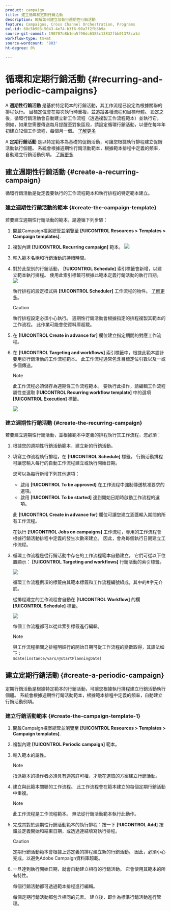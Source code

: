 ```yaml
---
product: campaign
title: 建立循環和定期行銷活動
description: 瞭解如何建立及執行週期性行銷活動
feature: Campaigns, Cross Channel Orchestration, Programs
exl-id: 68c5b903-5043-4e74-b3f6-90a7f2fb3b9a
source-git-commit: 190707b8b1ea5f90dc6385c13832fbb01378ca1d
workflow-type: tm+mt
source-wordcount: '803'
ht-degree: 0%

---
```


# 循環和定期行銷活動 {#recurring-and-periodic-campaigns}

A **週期性行銷活動** 是基於特定範本的行銷活動，其工作流程已設定為根據關聯的排程執行。 目標定位會在每次執行時重複，並追蹤各種流程和目標母體。  設定之後，循環行銷活動會自動建立新工作流程（透過複製工作流程範本）並執行它。 例如，如果您需要傳送每月提醒至對象區段，請設定循環行銷活動，以便在每年年初建立12個工作流程，每個月一個。 [了解更多](#create-a-recurring-campaign)

A **定期行銷活動** 是以特定範本為基礎的促銷活動，可讓您根據執行排程建立促銷活動執行個體。 系統會根據週期性行銷活動範本，根據範本排程中定義的頻率，自動建立行銷活動例項。 [了解更多](#create-a-periodic-campaign)

## 建立週期性行銷活動 {#create-a-recurring-campaign}

循環行銷活動是從定義要執行的工作流程範本和執行排程的特定範本建立。

### 建立週期性行銷活動的範本 {#create-the-campaign-template}

若要建立週期性行銷活動的範本，請遵循下列步驟：

1. 開啟Campaign檔案總管並瀏覽至 **[!UICONTROL Resources > Templates > Campaign templates]**.
1. 複製內建 **[!UICONTROL Recurring campaign]** 範本。
   ![](assets/recurring-campaign-duplicate.png)
1. 輸入範本名稱和行銷活動的持續時間。
1. 對於此型別的行銷活動， **[!UICONTROL Schedule]** 索引標籤會新增，以建立範本執行排程。 使用此索引標籤可根據此範本定義行銷活動的執行日期。
   ![](assets/recurring-campaign-schedule.png)

   執行排程的設定模式與 **[!UICONTROL Scheduler]** 工作流程的物件。 [了解更多](../workflow/scheduler.md)。

   >[!CAUTION]
   >
   >執行排程設定必須小心執行。 週期性行銷活動會根據指定的排程複製其範本的工作流程。 此作業可能會使資料庫超載。

1. 在 **[!UICONTROL Create in advance for]** 欄位建立指定期間的對應工作流程。
1. 在 **[!UICONTROL Targeting and workflows]** 索引標籤中，根據此範本設計要用於行銷活動的工作流程範本。 此工作流程通常包含目標定位引數以及一或多個傳送。

   >[!NOTE]
   >
   >此工作流程必須儲存為週期性工作流程範本。 要執行此操作，請編輯工作流程屬性並選取 **[!UICONTROL Recurring workflow template]** 中的選項 **[!UICONTROL Execution]** 標籤。

   ![](assets/recurring-campaign-wf-properties.png)

### 建立週期性行銷活動 {#create-the-recurring-campaign}

若要建立週期性行銷活動，並根據範本中定義的排程執行其工作流程，您必須：

1. 根據您的週期性行銷活動範本，建立新的行銷活動。
1. 填寫工作流程執行排程，在 **[!UICONTROL Schedule]** 標籤。 行銷活動排程可讓您輸入每行的自動工作流程建立或執行開始日期。

   您可以為每行新增下列其他選項：

   * 啟用 **[!UICONTROL To be approved]** 在工作流程中強制傳送核准要求的選項。
   * 啟用 **[!UICONTROL To be started]** 達到開始日期時啟動工作流程的選項。

   此 **[!UICONTROL Create in advance for]** 欄位可讓您建立涵蓋輸入期間的所有工作流程。

   在執行 **[!UICONTROL Jobs on campaigns]** 工作流程，專用的工作流程會根據行銷活動排程中定義的發生次數來建立。 因此，會為每個執行日期建立工作流程。

1. 循環工作流程是從行銷活動中存在的工作流程範本自動建立。 它們可從以下位置顯示： **[!UICONTROL Targeting and workflows]** 行銷活動的索引標籤。

   ![](assets/recurring-wf-created.png)

   循環工作流程例項的標籤由其範本標籤和工作流程編號組成，其中的#字元介於。

   從排程建立的工作流程會自動在 **[!UICONTROL Workflow]** 的欄 **[!UICONTROL Schedule]** 標籤。

   ![](assets/recurring-wf-schedule-executed.png)

   每個工作流程都可以從此索引標籤進行編輯。

   >[!NOTE]
   >
   >與工作流程相關之排程明細行的開始日期可從工作流程的變數取得，其語法如下：\
   >`$date(instance/vars/@startPlanningDate)`

## 建立定期行銷活動 {#create-a-periodic-campaign}

定期行銷活動是根據特定範本的行銷活動，可讓您根據執行排程建立行銷活動執行個體。 系統會根據週期性行銷活動範本，根據範本排程中定義的頻率，自動建立行銷活動例項。

### 建立行銷活動範本 {#create-the-campaign-template-1}

1. 開啟Campaign檔案總管並瀏覽至 **[!UICONTROL Resources > Templates > Campaign templates]**.
1. 複製內建 **[!UICONTROL Periodic campaign]** 範本。
1. 輸入範本的屬性。

   >[!NOTE]
   >
   >指派範本的操作者必須具有適當許可權，才能在選取的方案建立行銷活動。

1. 建立與此範本關聯的工作流程。 此工作流程會在範本建立的每個定期行銷活動中重複。

   >[!NOTE]
   >
   >此工作流程是工作流程範本。 無法從行銷活動範本執行此動作。

1. 完成其對於週期性行銷活動範本的執行排程：按一下 **[!UICONTROL Add]** 按鈕並定義開始和結束日期，或透過連結填寫執行排程。

   >[!CAUTION]
   >
   >定期行銷活動範本會根據上述定義的排程建立新的行銷活動。 因此，必須小心完成，以避免Adobe Campaign資料庫超載。

1. 一旦達到執行開始日期，就會自動建立相符的行銷活動。 它會使用其範本的所有特性。

   每個行銷活動都可透過範本排程進行編輯。

   每個定期行銷活動都包含相同的元素。 建立後，即作為標準行銷活動進行管理。
